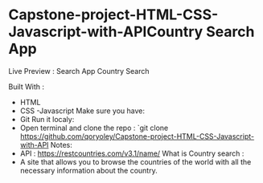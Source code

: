 # Capstone-project-HTML-CSS-Javascript-with-APICountry Search App
Live Preview : Search App
Country Search

Built With :
- HTML
- CSS
-Javascript
Make sure you have:
- Git
Run it localy:
- Open terminal and clone the repo : 
	`git clone https://github.com/qoryoley/Capstone-project-HTML-CSS-Javascript-with-API
Notes:
- API : https://restcountries.com/v3.1/name/
What is Country search :
- A site that allows you to browse the countries of the world 
	with all the necessary information about the country.
